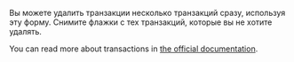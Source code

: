 Вы можете удалить транзакции несколько транзакций сразу, используя эту форму. Снимите флажки с тех транзакций, которые вы не хотите удалять.

You can read more about transactions in [the official documentation](https://firefly-iii.readthedocs.io/en/latest/concepts/transactions.html).